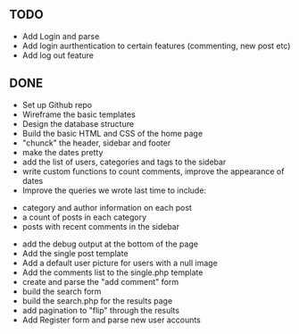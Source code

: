 TODO
----
* Add Login and parse
* Add login aurthentication to certain features (commenting, new post etc)
* Add log out feature

DONE
----
* Set up Github repo
* Wireframe the basic templates
* Design the database structure
* Build the basic HTML and CSS of the home page
* "chunck" the header, sidebar and footer
* make the dates pretty
* add the list of users, categories and tags to the sidebar
* write custom functions to count comments, improve the appearance of dates
* Improve the queries we wrote last time to include:
- category and author information on each post
- a count of posts in each category
- posts with recent comments in the sidebar
* add the debug output at the bottom of the page
* Add the single post template
* Add a default user picture for users with a null image
* Add the comments list to the single.php template
* create and parse the "add comment" form
* build the search form
* build the search.php for the results page
* add pagination to "flip" through the results
* Add Register form and parse new user accounts